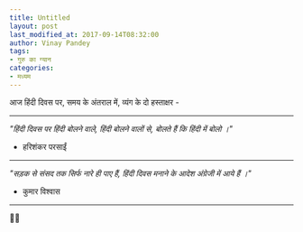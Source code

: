 ```yaml
---
title: Untitled
layout: post
last_modified_at: 2017-09-14T08:32:00
author: Vinay Pandey
tags:
- गुरु का ग्यान
categories:
- मध्यम
---
```

आज हिंदी दिवस पर,
समय के अंतराल में, व्यंग के दो हस्ताक्षर -
________________________

*"हिंदी दिवस पर हिंदी बोलने वाले, हिंदी बोलने वालों से, बोलते हैं कि हिंदी में बोलो ।"*
- हरिशंकर परसाईं
_________________________

*"सड़क से संसद तक सिर्फ नारे ही पाए हैं, हिंदी दिवस मनाने के आदेश अंग्रेजी में आये हैं ।"*
- कुमार विश्वास
_________________________

🙏🙏


